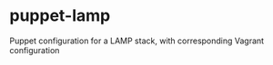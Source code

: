 puppet-lamp
===========

Puppet configuration for a LAMP stack, with corresponding Vagrant configuration 

